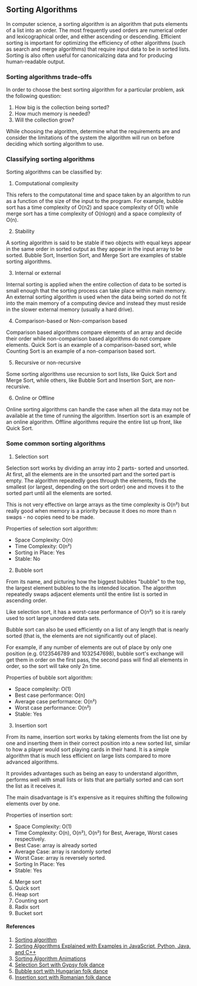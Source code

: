 ## Sorting Algorithms
<p>
In computer science, a sorting algorithm is an algorithm that puts elements of a list into an order. The most frequently used orders are numerical order and lexicographical order, and either ascending or descending. Efficient sorting is important for optimizing the efficiency of other algorithms (such as search and merge algorithms) that require input data to be in sorted lists. Sorting is also often useful for canonicalizing data and for producing human-readable output.
</p>

### Sorting algorithms trade-offs
<p>
In order to choose the best sorting algorithm for a particular problem, ask the following question:

1. How big is the collection being sorted?
2. How much memory is needed?
3. Will the collection grow?

While choosing the algorithm, determine what the requirements are and consider the limitations of the system the algorithm will run on before deciding which sorting algorithm to use.
</p>

### Classifying sorting algorithms
<p>
Sorting algorithms can be classified by:

1. Computational complexity
<p>
This refers to the computatonal time and space taken by an algorithm to run as a function of the size of the input to the program. For example, bubble sort has a time complexity of O(n2) and  space complexity of O(1) while merge sort has a time complexity of O(nlog⁡n) and a space complexity of O(n).
</p>

2. Stability
<p>
A sorting algorithm is said to be stable if two objects with equal keys appear in the same order in sorted output as they appear in the input array to be sorted. Bubble Sort, Insertion Sort, and Merge Sort are examples of stable sorting algorithms.
</p>

3. Internal or external
<p>
Internal sorting is applied when the entire collection of data to be sorted is small enough that the sorting process can take place within main memory. An external sorting algorithm is used when the data being sorted do not fit into the main memory of a computing device and instead they must reside in the slower external memory (usually a hard drive).
</p>

4. Comparison-based or Non-comparison based
<p>
Comparison based algorithms compare elements of an array and decide their order while non-comparison based algorithms do not compare elements. Quick Sort is an example of a comparison-based sort, while Counting Sort is an example of a non-comparison based sort.
</p>

5. Recursive or non-recursive
<p>
Some sorting algorithms use recursion to sort lists, like Quick Sort and Merge Sort, while others, like Bubble Sort and Insertion Sort, are non-recursive.
</p>

6. Online or Offline
<p>
Online sorting algorithms can handle the case when all the data may not be available at the time of running the algorithm. Insertion sort is an example of an online algorithm. Offline algorithms require the entire list up front, like Quick Sort.
</p>

</p>

### Some common sorting algorithms
1. Selection sort
<p>
Selection sort works by dividing an array into 2 parts- sorted and unsorted. At first, all the elements are in the unsorted part and the sorted part is empty. The algorithm repeatedly goes through the elements, finds the smallest (or largest, depending on the sort order) one and moves it to the sorted part until all the elements are sorted.


This is not very effective on large arrays as the time complexity is O(n²) but really good when memory is a priority because it does no more than n swaps - no copies need to be made.


Properties of selection sort algorithm:
- Space Complexity:  O(n)
- Time Complexity:  O(n²)
- Sorting in Place:  Yes
- Stable:  No
</p>

2. Bubble sort
<p>
From its name, and picturing how the biggest bubbles "bubble" to the top, the largest element bubbles to the its intended location. The algorithm repeatedly swaps adjacent elements until the entire list is sorted in ascending order.


Like selection sort, it has a worst-case performance of O(n²) so it is rarely used to sort large unordered data sets.


Bubble sort can also be used efficiently on a list of any length that is nearly sorted (that is, the elements are not significantly out of place). 

For example, if any number of elements are out of place by only one position (e.g. 0123546789 and 1032547698), bubble sort's exchange will get them in order on the first pass, the second pass will find all elements in order, so the sort will take only 2n time.


Properties of bubble sort algorithm:
- Space complexity: O(1)
- Best case performance: O(n)
- Average case performance: O(n²)
- Worst case performance: O(n²)
- Stable: Yes
</p>

3. Insertion sort
<p>
From its name, insertion sort works by taking elements from the list one by one and inserting them in their correct position into a new sorted list, similar to how a player would sort playing cards in their hand. It is a simple algorithm that is much less efficient on large lists compared to more advanced algorithms.


It provides advantages such as being an easy to understand algorithm, performs well with small lists or lists that are partially sorted and can sort the list as it receives it.


The main disadvantage is it's expensive as it requires shifting the following elements over by one.


Properties of insertion sort:
- Space Complexity: O(1)
- Time Complexity: O(n), O(n²), O(n²) for Best, Average, Worst cases respectively.
- Best Case: array is already sorted
- Average Case: array is randomly sorted
- Worst Case: array is reversely sorted.
- Sorting In Place: Yes
- Stable: Yes
</p>

4. Merge sort
5. Quick sort
6. Heap sort
7. Counting sort
8. Radix sort
9. Bucket sort

#### References
1. [Sorting algorithm](https://en.wikipedia.org/wiki/Sorting_algorithm)
2. [Sorting Algorithms Explained with Examples in JavaScript, Python, Java, and C++](https://www.freecodecamp.org/news/sorting-algorithms-explained-with-examples-in-python-java-and-c/)
3. [Sorting Algorithm Animations](https://www.toptal.com/developers/sorting-algorithms)
4. [Selection Sort with Gypsy folk dance](https://www.youtube.com/watch?v=Ns4TPTC8whw)
5. [Bubble sort with Hungarian folk dance](https://www.youtube.com/watch?v=Iv3vgjM8Pv4)
6. [Insertion sort with Romanian folk dance](https://www.youtube.com/watch?v=EdIKIf9mHk0)
